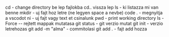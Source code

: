 cd - change directory be lep fajlokba cd.. vissza lep
ls - ki listazza mi van benne
mkdir - uj fajt hoz letre (ne legyen space a nevbe)
code . - megnyitja a vscodot
ni - uj fajt vagy text et csinalunk
pwd - print working directory
ls -Force -- rejtett mappak mutatasa
git status - git verzio mutat
git init - verzio letrehozas
git add -m "alma" - commitolasi
git add . - fajt add hozza